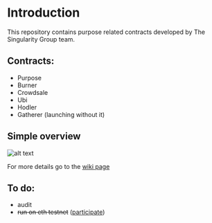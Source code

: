 # Introduction

This repository contains purpose related contracts developed by The Singularity Group team.

## Contracts:

* Purpose
* Burner
* Crowdsale
* Ubi
* Hodler
* Gatherer (launching without it)

## Simple overview

![alt text](https://i.imgur.com/3Pu1kCe.png "Flow waves hand")

For more details go to the [wiki page](https://github.com/nionis/purpose/wiki)

## To do:

* audit
* ~~run on eth testnet~~ ([participate](https://github.com/nionis/purpose/wiki/Testnet))
